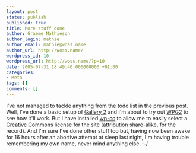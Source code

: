 ```yaml
---
layout: post
status: publish
published: true
title: More stuff done
author: Graeme Mathieson
author_login: mathie
author_email: mathie@woss.name
author_url: http://woss.name/
wordpress_id: 10
wordpress_url: http://woss.name/?p=10
date: 2005-07-31 18:49:40.000000000 +01:00
categories:
- Meta
tags: []
comments: []
---
```

I've not managed to tackle anything from the todo list in the previous post.  Well, I've done a basic setup of <a href="http://gallery.sf.net/" title="Gallery">Gallery 2</a> and I'm about to try out <a href="http://wpg2wiki.ozgreg.com/index.php?title=Main_Page" title="WordPress &amp; Gallery 2 integration">WPG2</a> to see how it'll work.  But I have installed <a href="http://firasd.org/studio/wp/wp-cc/" title="Wordpress creative commons plugin">wp-cc</a> to allow me to easily select a <a href="http://creativecommons.org/" title="Creative Commons">Creative Commons</a> license for the site (attribution share-alike, for the record).  And I'm sure I've done other stuff too but, having now been awake for 16 hours after an abortive attempt at sleep last night, I'm having trouble remembering my own name, never mind anything else. :-/
